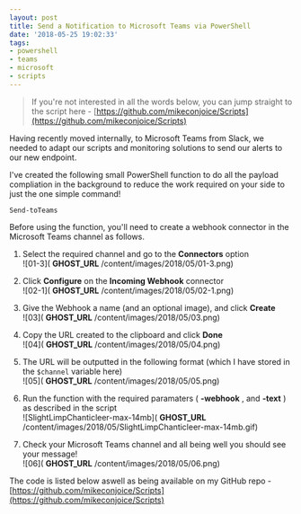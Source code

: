 ```yaml
---
layout: post
title: Send a Notification to Microsoft Teams via PowerShell
date: '2018-05-25 19:02:33'
tags:
- powershell
- teams
- microsoft
- scripts
---
```


> If you're not interested in all the words below, you can jump straight to the script here - [https://github.com/mikeconjoice/Scripts](https://github.com/mikeconjoice/Scripts)

Having recently moved internally, to Microsoft Teams from Slack, we needed to adapt our scripts and monitoring solutions to send our alerts to our new endpoint.

I've created the following small PowerShell function to do all the payload compliation in the background to reduce the work required on your side to just the one simple command!

`Send-toTeams`

Before using the function, you'll need to create a webhook connector in the Microsoft Teams channel as follows.

1. Select the required channel and go to the **Connectors** option  
 ![01-3]( __GHOST_URL__ /content/images/2018/05/01-3.png)

2. Click **Configure** on the **Incoming Webhook** connector  
 ![02-1]( __GHOST_URL__ /content/images/2018/05/02-1.png)

3. Give the Webhook a name (and an optional image), and click **Create**  
 ![03]( __GHOST_URL__ /content/images/2018/05/03.png)

4. Copy the URL created to the clipboard and click **Done**  
 ![04]( __GHOST_URL__ /content/images/2018/05/04.png)

5. The URL will be outputted in the following format (which I have stored in the `$channel` variable here)  
 ![05]( __GHOST_URL__ /content/images/2018/05/05.png)

6. Run the function with the required paramaters ( **-webhook** , and **-text** ) as described in the script  
 ![SlightLimpChanticleer-max-14mb]( __GHOST_URL__ /content/images/2018/05/SlightLimpChanticleer-max-14mb.gif)

7. Check your Microsoft Teams channel and all being well you should see your message!  
 ![06]( __GHOST_URL__ /content/images/2018/05/06.png)

The code is listed below aswell as being available on my GitHub repo - [https://github.com/mikeconjoice/Scripts](https://github.com/mikeconjoice/Scripts)

<script src="https://gist.github.com/mikeconjoice/4f1da3b2d051c9328433e31271fc6583.js"></script><!--kg-card-end: markdown-->